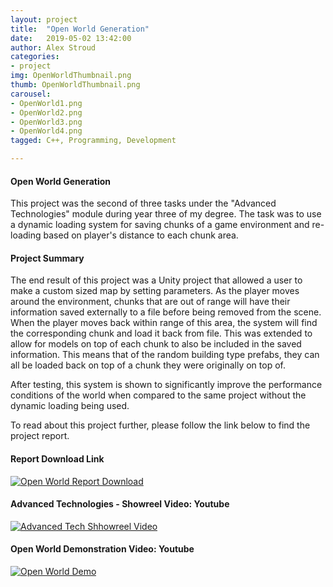 ```yaml
---
layout: project
title:  "Open World Generation"
date:   2019-05-02 13:42:00
author: Alex Stroud
categories:
- project
img: OpenWorldThumbnail.png
thumb: OpenWorldThumbnail.png
carousel:
- OpenWorld1.png
- OpenWorld2.png
- OpenWorld3.png
- OpenWorld4.png
tagged: C++, Programming, Development

---
```


#### Open World Generation

This project was the second of three tasks under the "Advanced Technologies" module during year three of my degree. The task was to use a dynamic loading system for saving chunks of a game environment and re-loading based on player's distance to each chunk area.


#### Project Summary

The end result of this project was a Unity project that allowed a user to make a custom sized map by setting parameters. As the player moves around the environment, chunks that are out of range will have their information saved externally to a file before being removed from the scene. When the player moves back within range of this area, the system will find the corresponding chunk and load it back from file. This was extended to allow for models on top of each chunk to also be included in the saved information. This means that of the random building type prefabs, they can all be loaded back on top of a chunk they were originally on top of.

After testing, this system is shown to significantly improve the performance conditions of the world when compared to the same project without the dynamic loading being used.

To read about this project further, please follow the link below to find the project report.


#### Report Download Link
[![Open World Report Download](https://i.gyazo.com/64720bd2d83209f573aa646c8ed7a339.png)](https://drive.google.com/open?id=1bnLnOH-5u8POP6n7cIq2kkiynpZTboDd "Report PDF")

#### Advanced Technologies - Showreel Video: Youtube
[![Advanced Tech Shhowreel Video](https://img.youtube.com/vi/dm-c4ovVGrQ/0.jpg)](https://youtu.be/dm-c4ovVGrQ "AT Showreel")

#### Open World Demonstration Video: Youtube
[![Open World Demo](https://img.youtube.com/vi/cFXJSyragb4/0.jpg)](https://youtu.be/cFXJSyragb4 "Open World Demo")



